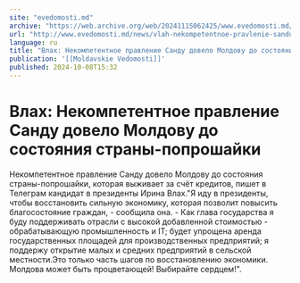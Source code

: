 ```yaml
---
site: "evedomosti.md"
archive: "https://web.archive.org/web/20241115062425/www.evedomosti.md/news/vlah-nekompetentnoe-pravlenie-sandu-dovelo-moldovu-do-sostoy"
url: "http://www.evedomosti.md/news/vlah-nekompetentnoe-pravlenie-sandu-dovelo-moldovu-do-sostoy"
language: ru
title: "Влах: Некомпетентное правление Санду довело Молдову до состояния страны-попрошайки"
publication: '[[Moldavskie Vedomosti]]'
published: 2024-10-08T15:32
---
```


# Влах: Некомпетентное правление Санду довело Молдову до состояния страны-попрошайки

Некомпетентное правление Санду довело Молдову до состояния страны-попрошайки, которая выживает за счёт кредитов, пишет в Телеграм кандидат в президенты Ирина Влах."Я иду в президенты, чтобы восстановить сильную экономику, которая позволит повысить благосостояние граждан, - сообщила она. - Как глава государства я буду поддерживать отрасли с высокой добавленной стоимостью - обрабатывающую промышленность и IT; будет упрощена аренда государственных площадей для производственных предприятий; я поддержу открытие малых и средних предприятий в сельской местности.Это только часть шагов по восстановлению экономики. Молдова может быть процветающей! Выбирайте сердцем!".